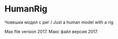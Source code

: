 # HumanRig
Човешки модел с риг / Just a human model with a rig

Max file version 2017.
Макс файл версия 2017.

